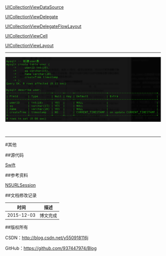 [UICollectionViewDataSource](https://github.com/937447974/Blog/blob/master/IOS/Cocoa%20Touch%20Layer/UIKit/UICollectionViewDataSource.md)

[UICollectionViewDelegate](https://github.com/937447974/Blog/blob/master/IOS/Cocoa%20Touch%20Layer/UIKit/UICollectionViewDelegate.md)

[UICollectionViewDelegateFlowLayout](https://github.com/937447974/Blog/blob/master/IOS/Cocoa%20Touch%20Layer/UIKit/UICollectionViewDelegateFlowLayout.md)

[UICollectionViewCell](https://github.com/937447974/Blog/blob/master/IOS/Cocoa%20Touch%20Layer/UIKit/UICollectionViewCell.md)

[UICollectionViewLayout](https://github.com/937447974/Blog/blob/master/IOS/Cocoa%20Touch%20Layer/UIKit/UICollectionViewLayout.md)

---

![DDl-1](https://raw.githubusercontent.com/937447974/Blog/master/Resources/2015111101.png)

&#160;

---

#其他

##源代码

[Swift](https://github.com/937447974/Swift)

##参考资料

[NSURLSession](https://developer.apple.com/library/ios/documentation/Foundation/Reference/NSURLSession_class/index.html)

##文档修改记录

| 时间 | 描述 |
| ---- | ---- |
| 2015-12-03 | 博文完成 |

##版权所有

CSDN：http://blog.csdn.net/y550918116j

GitHub：https://github.com/937447974/Blog